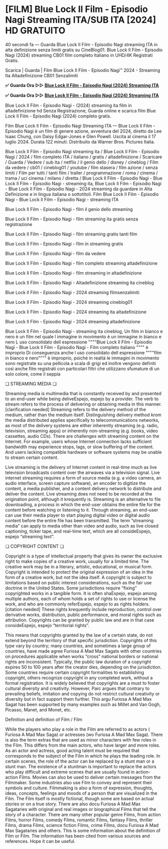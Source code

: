 # [FILM] Blue Lock Il Film - Episodio Nagi Streaming ITA/SUB ITA [2024] HD GRATUITO

40 secondi fa — Guarda Blue Lock Il Film - Episodio Nagi streaming ITA in alta definizione senza limiti gratis su CineBlog01. Blue Lock Il Film - Episodio Nagi (2024) streaming CB01 film completo Italiano in UHD/4K Registrati Gratis.

Scarica | Guarda | Film Blue Lock Il Film - Episodio Nagi™ 2024 - Streaming Ita Altadefinizione CB01 Senzalimiti

**✅ Guarda Ora ▷▷ [Blue Lock Il Film - Episodio Nagi (2024) Streaming ITA](https://is.gd/8C0v3J)** 

**✅ Guarda Ora ▷▷ [Blue Lock Il Film - Episodio Nagi (2024) Streaming ITA](https://is.gd/8C0v3J)** 

Blue Lock Il Film - Episodio Nagi - (2024) streaming ita film in altadefinizione hd Senza Registrazione, Guarda online e scarica film Blue Lock Il Film - Episodio Nagi (2024) completo gratis.

Film Blue Lock Il Film - Episodio Nagi Streaming ITA — Blue Lock Il Film - Episodio Nagi è un film di genere azione, avventura del 2024, diretto da Lee Isaac Chung, con Daisy Edgar-Jones e Glen Powell. Uscita al cinema il 17 luglio 2024. Durata 122 minuti. Distribuito da Warner Bros. Pictures Italia.

Blue Lock Il Film - Episodio Nagi streaming ita / Blue Lock Il Film - Episodio Nagi / 2024 / film completo ITA / italiano / gratis / altadefinizione / Scaricare / Guarda / Vedere / sub ita / netflix / il genio dello / disney / cineblog / Film da vedere / cb01 / cineblog01 / youtube / film stasera / film azione / senza limiti / Film per tutti / tanti film / trailer / programmazione / roma / cinema / trama / uci cinema / milano / diretta / Blue Lock Il Film - Episodio Nagi - Blue Lock Il Film - Episodio Nagi - streaming ita, Blue Lock Il Film - Episodio Nagi - Blue Lock Il Film - Episodio Nagi - 2024 streaming da guardare in Alta Definizione e in lingua italiana o sottotitoli. Film Blue Lock Il Film - Episodio Nagi - Blue Lock Il Film - Episodio Nagi - streaming ITA

Blue Lock Il Film - Episodio Nagi - film il genio dello streaming

Blue Lock Il Film - Episodio Nagi - film streaming ita gratis senza registrazione

Blue Lock Il Film - Episodio Nagi - film streaming gratis tanti film

Blue Lock Il Film - Episodio Nagi - film in streaming gratis

Blue Lock Il Film - Episodio Nagi - film da vedere

Blue Lock Il Film - Episodio Nagi - film completo streaming altadefinizione

Blue Lock Il Film - Episodio Nagi - film streaming in altadefinizione

Blue Lock Il Film - Episodio Nagi - Altadefinizione streaming ita cineblog

Blue Lock Il Film - Episodio Nagi - 2024 streaming filmsenzalimiti

Blue Lock Il Film - Episodio Nagi - 2024 streaming cineblog01

Blue Lock Il Film - Episodio Nagi - 2024 streaming ita altadefinizione

Blue Lock Il Film - Episodio Nagi - 2024 streaming altadefinizione

Blue Lock Il Film - Episodio Nagi - streaming ita cineblog, Un film in bianco e nero è un film nel quale l immagine in movimento è un immagine in bianco e nero L uso consolidato dell espressione """"Blue Lock Il Film - Episodio Nagi - Blue Lock Il Film - Episodio Nagi - Film completo italiano """" è improprio Di conseguenza anche l uso consolidato dell espressione """"film in bianco e nero"""" è improprio, poiché in realtà le immagini in movimento sono registrate su una pellicola a scala di grigi ed inoltre vengono definiti così anche film registrati con particolari filtri che utilizzano sfumature di un solo colore, come il seppia

❏ STREAMING MEDIA ❏

Streaming media is multimedia that is constantly received by and presented to an end-user while being deliveEspejo, espejo by a provider. The verb to stream refers to the process of delivering or obtaining media in this manner.[clarification needed] Streaming refers to the delivery method of the medium, rather than the medium itself. Distinguishing delivery method krom the media distributed applies specifically to telecommunications networks, as most of the delivery systems are either inherently streaming (e.g. radio, television, streaming apps) or inherently non-streaming (e.g. books, video cassettes, audio CDs). There are challenges with streaming content on the Internet. For example, users whose Internet connection lacks sufficient bandwidth may experience stops, lags, or slow buffering of the content. And users lacking compatible hardware or software systems may be unable to stream certain content.

Live streaming is the delivery of Internet content in real-time much as live television broadcasts content over the airwaves via a television signal. Live internet streaming requires a form of source media (e.g. a video camera, an audio interface, screen capture software), an encoder to digitize the content, a media publisher, and a content delivery network to distribute and deliver the content. Live streaming does not need to be recorded at the origination point, although it krequently is. Streaming is an alternative to file downloading, a process in which the end-user obtains the entire file for the content before watching or listening to it. Through streaming, an end-user can use their media player to start playing digital video or digital audio content before the entire file has been transmitted. The term “streaming media” can apply to media other than video and audio, such as live closed captioning, ticker tape, and real-time text, which are all consideEspejo, espejo “streaming text”.

❏ COPYRIGHT CONTENT ❏

Copyright is a type of intellectual property that gives its owner the exclusive right to make copies of a creative work, usually for a limited time. The creative work may be in a literary, artistic, educational, or musical form. Copyright is intended to protect the original expression of an idea in the form of a creative work, but not the idea itself. A copyright is subject to limitations based on public interest considerations, such as the fair use doctrine in the United States. Some jurisdictions require “fixing” copyrighted works in a tangible form. It is often shaEspejo, espejo among multiple authors, each of whom holds a set of rights to use or license the work, and who are commonly referEspejo, espejo to as rights holders.[citation needed] These rights krequently include reproduction, control over derivative works, distribution, public performance, and moral rights such as attribution. Copyrights can be granted by public law and are in that case consideEspejo, espejo “territorial rights”.

This means that copyrights granted by the law of a certain state, do not extend beyond the territory of that specific jurisdiction. Copyrights of this type vary by country; many countries, and sometimes a large group of countries, have made agree Furiosa A Mad Max Sagats with other countries on procedures applicable when works “cross” national borders or national rights are inconsistent. Typically, the public law duration of a copyright expires 50 to 100 years after the creator dies, depending on the jurisdiction. Some countries require certain copyright formalities to establishing copyright, others recognize copyright in any completed work, without a formal registration. It is widely believed that copyrights are a must to foster cultural diversity and creativity. However, Parc argues that contrary to prevailing beliefs, imitation and copying do not restrict cultural creativity or diversity but in fact support them further. This argu Furiosa A Mad Max Sagat has been supported by many examples such as Millet and Van Gogh, Picasso, Manet, and Monet, etc.

Definition and definition of Film / Film

While the players who play a role in the Film are referred to as actors ( Furiosa A Mad Max Saga) or actresses (wo Furiosa A Mad Max Saga). There is also the term extras that are used as minor characters with few roles in the Film. This differs from the main actors, who have larger and more roles. As an actor and actress, good acting talent must be required that corresponds to the subject of the Film in which he plays the leading role. In certain scenes, the role of the actor can be replaced by a stunt man or a stunt man. The existence of a stuntman is important to replace the actors who play difficult and extreme scenes that are usually found in action-action Films. Movies can also be used to deliver certain messages from the Filmmaker. Some industries also use Film to convey and represent their symbols and culture. Filmmaking is also a form of expression, thoughts, ideas, concepts, feelings and moods of a person that are visualized in the Film. The Film itself is mostly fictional, though some are based on actual stories or on a true story. There are also docu Furiosa A Mad Max Sagataries with original and real images or biographical Films that tell the story of a character. There are many other popular genre Films, from action Films, horror Films, comedy Films, romantic Films, fantasy Films, thriller Films, drama Films, science fiction Films, crime Films, docu Furiosa A Mad Max Sagataries and others. This is some information about the definition of Film or Film. The information has been cited from various sources and references. Hope it can be useful.
